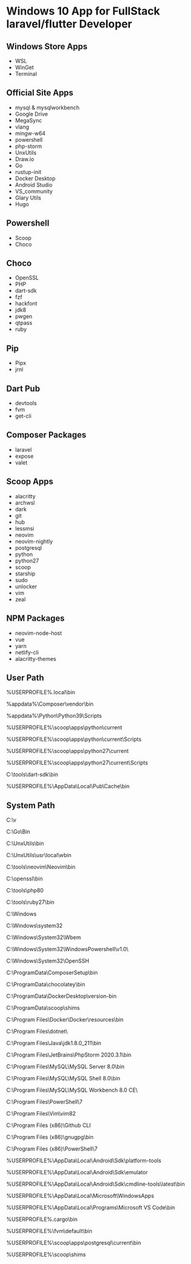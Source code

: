 # Windows 10 App for FullStack laravel/flutter Developer

## Windows Store Apps

- WSL
- WinGet
- Terminal


## Official Site Apps

- mysql &  mysqlworkbench
- Google Drive
- MegaSync
- vlang
- mingw-w64
- powershell
- php-storm
- UnxUtils
- Draw.io
- Go
- rustup-init
- Docker Desktop
- Android Studio
- VS_community
- Glary Utils
- Hugo
  
## Powershell

- Scoop
- Choco


## Choco

- OpenSSL
- PHP
- dart-sdk
- fzf
- hackfont
- jdk8
- pwgen
- qtpass
- ruby


## Pip

- Pipx
- jrnl


## Dart Pub

- devtools
- fvm
- get-cli
  

## Composer Packages

- laravel
- expose
- valet


## Scoop Apps

- alacritty
- archwsl
- dark
- git
- hub
- lessmsi
- neovim
- neovim-nightly
- postgresql
- python
- python27
- scoop
- starship
- sudo
- unlocker
- vim
- zeal


## NPM Packages

- neovim-node-host
- vue
- yarn
- netlify-cli
- alacritty-themes



## User Path

%USERPROFILE%\.local\bin

%appdata%\Composer\vendor\bin

%appdata%\Python\Python39\Scripts

%USERPROFILE%\scoop\apps\python\current

%USERPROFILE%\scoop\apps\python\current\Scripts

%USERPROFILE%\scoop\apps\python27\current

%USERPROFILE%\scoop\apps\python27\current\Scripts

C:\tools\dart-sdk\bin

%USERPROFILE%\AppData\Local\Pub\Cache\bin



## System Path

C:\v

C:\Go\Bin

C:\UnxUtils\bin

C:\UnxUtils\usr\local\wbin

C:\tools\neovim\Neovim\bin

C:\openssl\bin

C:\tools\php80

C:\tools\ruby27\bin

C:\Windows

C:\Windows\system32

C:\Windows\System32\Wbem

C:\Windows\System32\WindowsPowershell\v1.0\

C:\Windows\System32\OpenSSH

C:\ProgramData\ComposerSetup\bin

C:\ProgramData\chocolatey\bin

C:\ProgramData\DockerDesktop\version-bin

C:\ProgramData\scoop\shims

C:\Program Files\Docker\Docker\resources\bin

C:\Program Files\dotnet\

C:\Program Files\Java\jdk1.8.0_211\bin

C:\Program Files\JetBrains\PhpStorm 2020.3.1\bin

C:\Program Files\MySQL\MySQL Server 8.0\bin

C:\Program Files\MySQL\MySQL Shell 8.0\bin

C:\Program Files\MySQL\MySQL Workbench 8.0 CE\

C:\Program Files\PowerShell\7

C:\Program Files\Vim\vim82

C:\Program Files (x86)\Github CLI

C:\Program Files (x86)\gnugpg\bin

C:\Program Files (x86)\PowerShell\7

%USERPROFILE%\AppData\Local\Android\Sdk\platform-tools

%USERPROFILE%\AppData\Local\Android\Sdk\emulator

%USERPROFILE%\AppData\Local\Android\Sdk\cmdline-tools\latest\bin

%USERPROFILE%\AppData\Local\Microsoft\WindowsApps

%USERPROFILE%\AppData\Local\Programs\Microsoft VS Code\bin

%USERPROFILE%\.cargo\bin

%USERPROFILE%\fvm\default\bin

%USERPROFILE%\scoop\apps\postgresql\current\bin

%USERPROFILE%\scoop\shims




